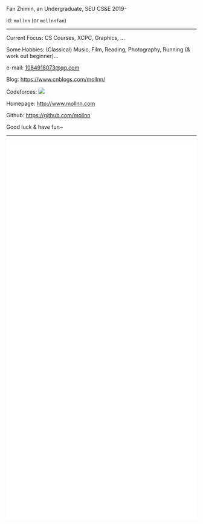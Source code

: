 Fan Zhimin, an Undergraduate, SEU CS&E 2019-

id: `mollnn` (or `mollnnfan`)

---

Current Focus: CS Courses, XCPC, Graphics, ...

Some Hobbies: (Classical) Music, Film, Reading, Photography, Running (& work out beginner)...

e-mail: 1084918073@qq.com

Blog: https://www.cnblogs.com/mollnn/

Codeforces: [![](https://cfrating.ihcr.top/?user=mollnn)](https://codeforces.com/profile/mollnn)

Homepage: http://www.mollnn.com

Github: https://github.com/mollnn 

Good luck & have fun~

---

![Metrics](https://github.com/mollnn/mollnn/raw/metrics/github-metrics.svg)
